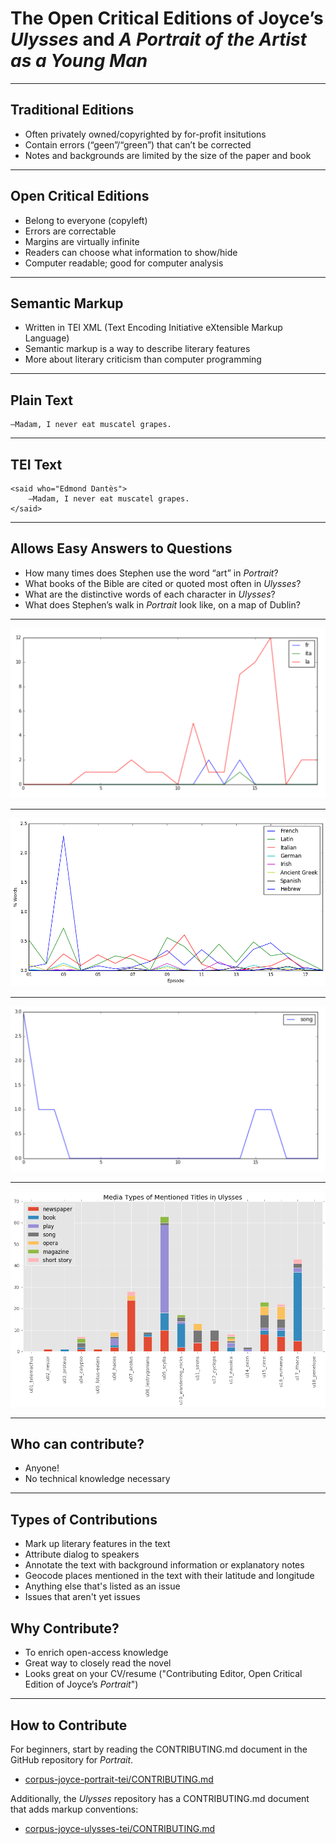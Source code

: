 # The Open Critical Editions of Joyce’s _Ulysses_ and _A Portrait of the Artist as a Young Man_ 

---

## Traditional Editions

 - Often privately owned/copyrighted by for-profit insitutions
 - Contain errors (“geen”/“green”) that can’t be corrected
 - Notes and backgrounds are limited by the size of the paper and book

---

## Open Critical Editions

 - Belong to everyone (copyleft)
 - Errors are correctable
 - Margins are virtually infinite
 - Readers can choose what information to show/hide
 - Computer readable; good for computer analysis 

---

## Semantic Markup 

 - Written in TEI XML (Text Encoding Initiative eXtensible Markup Language) 
 - Semantic markup is a way to describe literary features
 - More about literary criticism than computer programming 

---

## Plain Text 

```
—Madam, I never eat muscatel grapes.
```

---

## TEI Text 

```
<said who="Edmond Dantès">
    —Madam, I never eat muscatel grapes.
</said>
```

---

## Allows Easy Answers to Questions 

* How many times does Stephen use the word “art” in _Portrait_? 
* What books of the Bible are cited or quoted most often in _Ulysses_? 
* What are the distinctive words of each character in _Ulysses_?  
* What does Stephen’s walk in _Portrait_ look like, on a map of Dublin? 

---

![](images/portrait-langs.png)

---

![](images/ulysses-langs.png)

---

![](images/portrait-songs.png) 

---

![](images/ulysses-titles.png)

---

## Who can contribute?  

* Anyone!
* No technical knowledge necessary

---

## Types of Contributions

* Mark up literary features in the text
* Attribute dialog to speakers
* Annotate the text with background information or explanatory notes
* Geocode places mentioned in the text with their latitude and longitude
* Anything else that's listed as an issue
* Issues that aren't yet issues

## Why Contribute?

* To enrich open-access knowledge
* Great way to closely read the novel
* Looks great on your CV/resume ("Contributing Editor, Open Critical Edition of Joyce’s _Portrait_") 

---

## How to Contribute

For beginners, start by reading the CONTRIBUTING.md document in the GitHub repository for _Portrait_. 

 - [corpus-joyce-portrait-tei/CONTRIBUTING.md](http://github.com/open-editions/corpus-joyce-portrait-tei/blob/master/CONTRIBUTING.md)

Additionally, the _Ulysses_ repository has a CONTRIBUTING.md document that adds markup conventions: 

 - [corpus-joyce-ulysses-tei/CONTRIBUTING.md](http://github.com/open-editions/corpus-joyce-ulysses-tei/blob/master/CONTRIBUTING.md)

